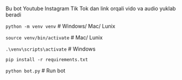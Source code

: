 Bu bot Youtube Instagram Tik Tok dan link orqali vido va audio yuklab beradi


```python -m venv venv```  # Windows/ Mac/ Lunix


```source venv/bin/activate```   # Mac/ Lunix



```.\venv\scripts\activate```    # Windows



```pip install -r requirements.txt```



```python bot.py```  # Run bot

